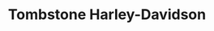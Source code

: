 ---
title: "Tombstone Harley-Davidson"
url: /tombstone/tombstone-harley-davidson/
shop: motorcycle
---